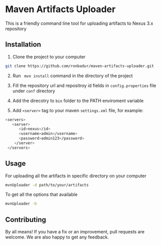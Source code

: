 # Maven Artifacts Uploader
This is a friendly command line tool for uploading artifacts to Nexus 3.x repository

## Installation

1. Clone the project to your computer

```bash
git clone https://github.com/ronbadur/maven-artifacts-uploader.git
```
2. Run ``` mvn install``` command in the directory of the project

3. Fill the repository url and repositroy id fields in ```config.properties``` file under ```conf``` directory

4. Add the direcotry to ``` bin ``` folder to the PATH enviroment variable

5. Add ```<server>``` tag to your maven ```settings.xml``` file, for example:
```bash
<servers>
   <server>
      <id>nexus</id>
      <username>admin</username>
      <password>admin123</password>
    </server>
 </servers>
```
## Usage

For uploading all the artifacts in specific directory on your computer
```bash
mvnUploader -d path/to/your/artifacts
```
To get all the options that available 
```bash
mvnUploader -h
```

## Contributing
By all means! If you have a fix or an improvement, pull requests are welcome. We are also happy to get any feedback.

